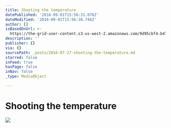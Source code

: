 ```yaml
---
title: Shooting the temperature
datePublished: '2016-09-01T15:56:31.076Z'
dateModified: '2016-09-01T15:56:30.746Z'
author: []
isBasedOnUrl: >-
  https://the-grid-user-content.s3-us-west-2.amazonaws.com/9d95cbf4-b47a-4722-80a2-3cab36dddf32.jpg
description: ''
publisher: {}
via: {}
sourcePath: _posts/2016-07-27-shooting-the-temperature.md
starred: false
inFeed: true
hasPage: false
inNav: false
_type: MediaObject

---
```

# Shooting the temperature
![](https://the-grid-user-content.s3-us-west-2.amazonaws.com/9d95cbf4-b47a-4722-80a2-3cab36dddf32.jpg)